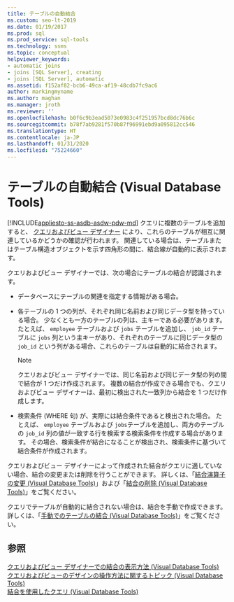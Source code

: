 ```yaml
---
title: テーブルの自動結合
ms.custom: seo-lt-2019
ms.date: 01/19/2017
ms.prod: sql
ms.prod_service: sql-tools
ms.technology: ssms
ms.topic: conceptual
helpviewer_keywords:
- automatic joins
- joins [SQL Server], creating
- joins [SQL Server], automatic
ms.assetid: f152af82-bcb6-49ca-af19-48cdb7fc9ac6
author: markingmyname
ms.author: maghan
ms.manager: jroth
ms.reviewer: ''
ms.openlocfilehash: b0f6c9b3ead5073e0983c4f251957bcd8dc76b6c
ms.sourcegitcommit: b78f7ab9281f570b87f96991ebd9a095812cc546
ms.translationtype: HT
ms.contentlocale: ja-JP
ms.lasthandoff: 01/31/2020
ms.locfileid: "75224660"
---
```

# <a name="join-tables-automatically-visual-database-tools"></a>テーブルの自動結合 (Visual Database Tools)
[!INCLUDE[appliesto-ss-asdb-asdw-pdw-md](../../includes/appliesto-ss-asdb-asdw-pdw-md.md)]
クエリに複数のテーブルを追加すると、 [クエリおよびビュー デザイナー](../../ssms/visual-db-tools/query-and-view-designer-tools-visual-database-tools.md) により、これらのテーブルが相互に関連しているかどうかの確認が行われます。 関連している場合は、テーブルまたはテーブル構造オブジェクトを示す四角形の間に、結合線が自動的に表示されます。  
  
クエリおよびビュー デザイナーでは、次の場合にテーブルの結合が認識されます。  
  
-   データベースにテーブルの関連を指定する情報がある場合。  
  
-   各テーブルの 1 つの列が、それぞれ同じ名前および同じデータ型を持っている場合。 少なくとも一方のテーブルの列は、主キーである必要があります。 たとえば、 `employee` テーブルおよび `jobs` テーブルを追加し、 `job_id` テーブルに `jobs` 列という主キーがあり、それぞれのテーブルに同じデータ型の `job_id` という列がある場合、これらのテーブルは自動的に結合されます。  
  
    > [!NOTE]  
    > クエリおよびビュー デザイナーでは、同じ名前および同じデータ型の列の間で結合が 1 つだけ作成されます。 複数の結合が作成できる場合でも、クエリおよびビュー デザイナーは、最初に検出された一致列から結合を 1 つだけ作成します。  
  
-   検索条件 (WHERE 句) が、実際には結合条件であると検出された場合。 たとえば、 `employee` テーブルおよび `jobs`テーブルを追加し、両方のテーブルの `job_id` 列の値が一致する行を検索する検索条件を作成する場合があります。 その場合、検索条件が結合になることが検出され、検索条件に基づいて結合条件が作成されます。  
  
クエリおよびビュー デザイナーによって作成された結合がクエリに適していない場合、結合の変更または削除を行うことができます。 詳しくは、「[結合演算子の変更 (Visual Database Tools)](../../ssms/visual-db-tools/modify-join-operators-visual-database-tools.md)」および「[結合の削除 (Visual Database Tools)](../../ssms/visual-db-tools/remove-joins-visual-database-tools.md)」をご覧ください。  
  
クエリでテーブルが自動的に結合されない場合は、結合を手動で作成できます。 詳しくは、「[手動でのテーブルの結合 (Visual Database Tools)](../../ssms/visual-db-tools/join-tables-manually-visual-database-tools.md)」をご覧ください。  
  
## <a name="see-also"></a>参照  
[クエリおよびビュー デザイナーでの結合の表示方法 (Visual Database Tools)](../../ssms/visual-db-tools/how-the-query-and-view-designer-represents-joins-visual-database-tools.md)  
[クエリおよびビューのデザインの操作方法に関するトピック (Visual Database Tools)](../../ssms/visual-db-tools/design-queries-and-views-how-to-topics-visual-database-tools.md)  
[結合を使用したクエリ (Visual Database Tools)](../../ssms/visual-db-tools/query-with-joins-visual-database-tools.md)  
  
